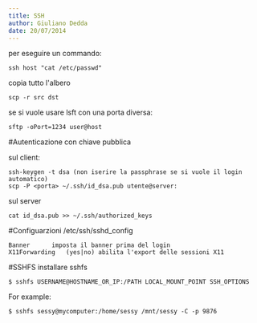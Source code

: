 ```yaml
---
title: SSH 
author: Giuliano Dedda 
date: 20/07/2014
---
```


per eseguire un commando: 

    ssh host "cat /etc/passwd" 

copia tutto l'albero

    scp -r src dst

se si vuole usare lsft con una porta diversa:

    sftp -oPort=1234 user@host

#Autenticazione con chiave pubblica

sul client: 

    ssh-keygen -t dsa (non iserire la passphrase se si vuole il login automatico)
    scp -P <porta> ~/.ssh/id_dsa.pub utente@server:
	
sul server

    cat id_dsa.pub >> ~/.ssh/authorized_keys

#Configuarzioni /etc/ssh/sshd_config

    Banner 		imposta il banner prima del login
    X11Forwarding 	(yes|no) abilita l'export delle sessioni X11


#SSHFS
installare sshfs

    $ sshfs USERNAME@HOSTNAME_OR_IP:/PATH LOCAL_MOUNT_POINT SSH_OPTIONS

For example:

    $ sshfs sessy@mycomputer:/home/sessy /mnt/sessy -C -p 9876



